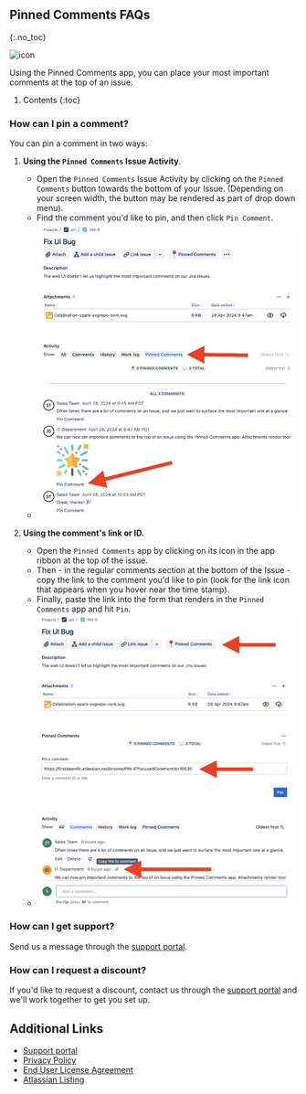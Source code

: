 ## Pinned Comments FAQs
{:.no_toc}

<img alt="icon" src="{{ 'assets/pinned-comments-icon.svg' | relative_url }}" width="32" height="32"/> 

Using the Pinned Comments app, you can place your most important comments at the top of an issue.

1. Contents
{:toc}

### How can I pin a comment?
You can pin a comment in two ways:

1. **Using the `Pinned Comments` Issue Activity**.
    - Open the `Pinned Comments` Issue Activity by clicking on the `Pinned Comments` button towards the bottom of your Issue. (Depending on your screen width, the button may be rendered as part of drop down menu).
    - Find the comment you'd like to pin, and then click `Pin Comment`.
    - ![pinned-comments-add-pin-activity](/assets/pinned-comments-add-pin-activity.png)

2. **Using the comment's link or ID.**
    - Open the `Pinned Comments` app by clicking on its icon in the app ribbon at the top of the issue.
    - Then - in the regular comments section at the bottom of the Issue - copy the link to the comment you'd like to pin (look for the link icon that appears when you hover near the time stamp).
    - Finally, paste the link into the form that renders in the `Pinned Comments` app and hit `Pin`.
    - ![pinned-comments-add-pin-form](/assets/pinned-comments-add-pin-form.png)

### How can I get support?
Send us a message through the [support portal](https://firstdawnllc.atlassian.net/servicedesk/customer/portal/1).

### How can I request a discount?
If you'd like to request a discount, contact us through the [support portal](https://firstdawnllc.atlassian.net/servicedesk/customer/portal/1) and we'll work together to get you set up.

## Additional Links
- [Support portal](https://firstdawnllc.atlassian.net/servicedesk/customer/portal/1)
- [Privacy Policy](/pinned-comments-privacy)
- [End User License Agreement](pinned-comments-eula)
- [Atlassian Listing](https://marketplace.atlassian.com/apps/1234011)
